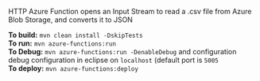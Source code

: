HTTP Azure Function opens an Input Stream to read a .csv file from Azure Blob Storage, and converts it to JSON

**To build:** `mvn clean install -DskipTests`  <br />
**To run:** `mvn azure-functions:run` <br />
**To Debug:** `mvn azure-functions:run -DenableDebug` and configuration debug configuration in eclipse on `localhost` (default port is `5005` <br />
**To deploy:** `mvn azure-functions:deploy` <br />
